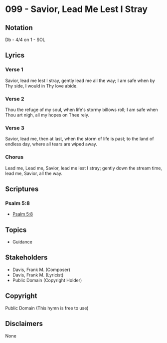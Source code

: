 # 099 - Savior, Lead Me Lest I Stray

## Notation

Db - 4/4 on 1 - SOL

## Lyrics

### Verse 1

Savior, lead me lest I stray, gently lead me all the way; I am safe when by Thy side, I would in Thy love abide.

### Verse 2

Thou the refuge of my soul, when life's stormy billows roll; I am safe when Thou art nigh, all my hopes on Thee rely.

### Verse 3

Savior, lead me, then at last, when the storm of life is past; to the land of endless day, where all tears are wiped away.

### Chorus

Lead me, Lead me, Savior, lead me lest I stray; gently down the stream time, lead me, Savior, all the way.


## Scriptures

### Psalm 5:8

- [Psalm 5:8](https://www.biblegateway.com/passage/?search=Psalm%205%3A8)


## Topics

- Guidance

## Stakeholders

- Davis, Frank M. (Composer)
- Davis, Frank M. (Lyricist)
- Public Domain (Copyright Holder)

## Copyright

Public Domain
(This hymn is free to use)

## Disclaimers

None

